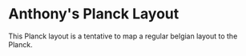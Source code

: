 # Anthony's Planck Layout
This Planck layout is a tentative to map a regular belgian layout to the Planck.
